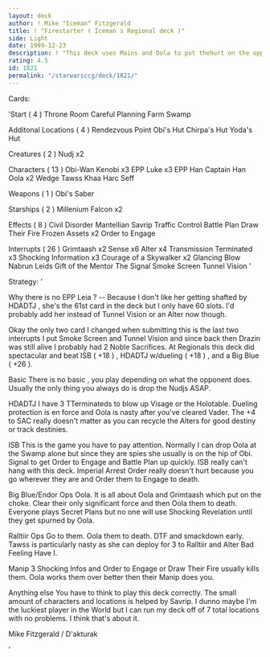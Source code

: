 ```yaml
---
layout: deck
author: ! Mike "Iceman" Fitzgerald
title: ! "Firestarter ( Iceman s Regional deck )"
side: Light
date: 1999-12-23
description: ! "This deck uses Mains and Oola to put thehurt on the opponent. Went 3-0 at Dagobah Regionals with a +62 diff."
rating: 4.5
id: 1821
permalink: "/starwarsccg/deck/1821/"
---
```

Cards: 

'Start  ( 4 )
Throne Room
Careful Planning
Farm
Swamp

Additonal Locations  ( 4 )
Rendezvous Point
Obi's Hut
Chirpa's Hut
Yoda's Hut

Creatures  ( 2 )
Nudj x2

Characters  ( 13 )
Obi-Wan Kenobi x3
EPP Luke x3
EPP Han
Captain Han
Oola x2
Wedge
Tawss Khaa
Harc Seff

Weapons  ( 1 )
Obi's Saber

Starships  ( 2 )
Millenium Falcon x2

Effects  ( 8 )
Civil Disorder
Mantellian Savrip
Traffic Control
Battle Plan
Draw Their Fire
Frozen Assets x2
Order to Engage

Interrupts  ( 26 )
Grimtaash x2
Sense x6
Alter x4
Transmission Terminated x3
Shocking Information x3
Courage of a Skywalker x2
Glancing Blow
Nabrun Leids
Gift of the Mentor
The Signal
Smoke Screen
Tunnel Vision  '

Strategy: '

Why there is no EPP Leia ? -- Because I don't like
her getting shafted by HDADTJ , she's the 61st
card in the deck but I only have 60 slots. I'd
probably add her instead of Tunnel Vision or an
Alter now though.


Okay the only two card I changed when submitting
this is the last two interrupts  I put Smoke
Screen and Tunnel Vision and since back then Drazin was still alive I probably had 2 Noble Sacrifices. At Regionals this deck did spectacular and beat ISB ( +18 ) , HDADTJ w/dueling ( +18 )  , and a Big Blue ( +26 ).

Basic  There is no basic , you play depending
on what the opponent does. Usually the only
thing you always do is drop the Nudjs ASAP.

HDADTJ  I have 3 TTerminateds to blow up Visage or the Holotable. Dueling protection is en force and Oola is nasty after you've cleared Vader. The +4 to SAC really doesn't matter as you can recycle the Alters for good destiny or track destinies.

ISB  This is the game you have to pay attention. Normally I can drop Oola at the Swamp alone but since they are spies she usually is on the hip of Obi. Signal to get Order to Engage and Battle Plan up quickly. ISB really can't hang with this deck. Imperial Arrest Order really doesn't hurt because you go wherever they are and Order them to Engage to death.

Big Blue/Endor Ops  Oola. It is all about Oola and Grimtaash which put on the choke. Clear their only significant force and then Oola them to death. Everyone plays Secret Plans but no one will use Shocking Revelation until they get spurned by Oola.

Ralltiir Ops  Go to them. Oola them to death. DTF and smackdown early. Tawss is particularly nasty as she can deploy for 3 to Ralltiir and Alter Bad Feeling Have I.

Manip  3 Shocking Infos and Order to Engage or Draw Their Fire usually kills them. Oola works them over better then their Manip does you.

Anything else  You have to think to play this deck correctly. The small amount of characters and locations is helped by Savrip. I dunno maybe I'm the luckiest player in the World but I can run my deck off of 7 total locations with no problems. I think that's about it.

Mike Fitzgerald / D'akturak

'
